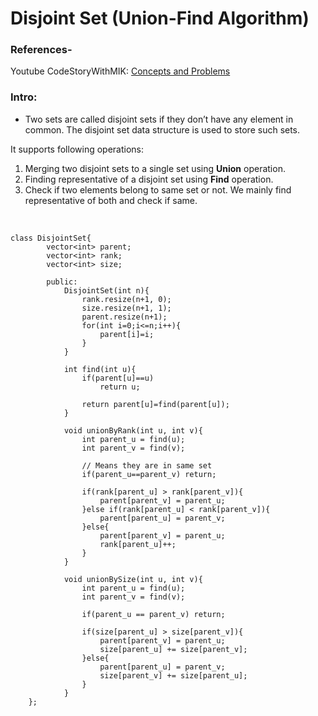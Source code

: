 # Disjoint Set (Union-Find Algorithm)

### References-
Youtube CodeStoryWithMIK: [Concepts and Problems](https://www.youtube.com/watch?v=iH3XVIVzl7M&list=PLpIkg8OmuX-LZB9jYzbbZchk277H5CbdY&index=19&pp=iAQB)
<br>
### Intro:
- Two sets are called disjoint sets if they don’t have any element in common. The disjoint set data structure is used to store such sets.

It supports following operations:
1. Merging two disjoint sets to a single set using **Union** operation.
2. Finding representative of a disjoint set using **Find** operation.
3. Check if two elements belong to same set or not. We mainly find representative of both and check if same.
<br>   

```cadence
class DisjointSet{
        vector<int> parent;
        vector<int> rank;
        vector<int> size;
        
        public:
            DisjointSet(int n){
                rank.resize(n+1, 0);
                size.resize(n+1, 1);
                parent.resize(n+1);
                for(int i=0;i<=n;i++){
                    parent[i]=i;
                }
            }
            
            int find(int u){
                if(parent[u]==u) 
                    return u;
                
                return parent[u]=find(parent[u]);
            }
            
            void unionByRank(int u, int v){
                int parent_u = find(u);
                int parent_v = find(v);
                
                // Means they are in same set
                if(parent_u==parent_v) return;
                
                if(rank[parent_u] > rank[parent_v]){
                    parent[parent_v] = parent_u;
                }else if(rank[parent_u] < rank[parent_v]){
                    parent[parent_u] = parent_v;
                }else{
                    parent[parent_v] = parent_u;
                    rank[parent_u]++;
                }
            }
            
            void unionBySize(int u, int v){
                int parent_u = find(u);
                int parent_v = find(v);
                
                if(parent_u == parent_v) return;
                
                if(size[parent_u] > size[parent_v]){
                    parent[parent_v] = parent_u;
                    size[parent_u] += size[parent_v];
                }else{
                    parent[parent_u] = parent_v;
                    size[parent_v] += size[parent_u];
                }
            }
    };
```

